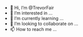 - 👋 Hi, I’m @TrevorFair
- 👀 I’m interested in ...
- 🌱 I’m currently learning ...
- 💞️ I’m looking to collaborate on ...
- 📫 How to reach me ...

<!---
TrevorFair/TrevorFair is a ✨ special ✨ repository because its `README.md` (this file) appears on your GitHub profile.
You can click the Preview link to take a look at your changes.
--->
